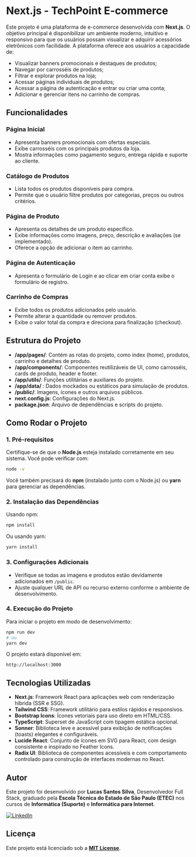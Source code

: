# Next.js - TechPoint E-commerce

Este projeto é uma plataforma de e-commerce desenvolvida com **Next.js**. O objetivo principal é disponibilizar um ambiente moderno, intuitivo e responsivo para que os usuários possam visualizar e adquirir acessórios eletrônicos com facilidade. A plataforma oferece aos usuários a capacidade de:

- Visualizar banners promocionais e destaques de produtos;
- Navegar por carrosséis de produtos;
- Filtrar e explorar produtos na loja;
- Acessar páginas individuais de produtos;
- Acessar a página de autenticação e entrar ou criar uma conta;
- Adicionar e gerenciar itens no carrinho de compras.

## **Funcionalidades**

### **Página Inicial**

- Apresenta banners promocionais com ofertas especiais.
- Exibe carrosséis com os principais produtos da loja.
- Mostra informações como pagamento seguro, entrega rápida e suporte ao cliente.

### **Catálogo de Produtos**

- Lista todos os produtos disponíveis para compra.
- Permite que o usuário filtre produtos por categorias, preços ou outros critérios.

### **Página de Produto**

- Apresenta os detalhes de um produto específico.
- Exibe informações como imagens, preço, descrição e avaliações (se implementado).
- Oferece a opção de adicionar o item ao carrinho.

### **Página de Autenticação**

- Apresenta o formulário de Login e ao clicar em criar conta exibe o formulário de registro.

### **Carrinho de Compras**

- Exibe todos os produtos adicionados pelo usuário.
- Permite alterar a quantidade ou remover produtos.
- Exibe o valor total da compra e direciona para finalização (checkout).

## **Estrutura do Projeto**

- **/app/pages/**: Contém as rotas do projeto, como index (home), produtos, carrinho e detalhes de produto.
- **/app/components/**: Componentes reutilizáveis de UI, como carrosséis, cards de produto, header e footer.
- **/app/utils/**: Funções utilitárias e auxiliares do projeto.
- **/app/data/** : Dados mockados ou estáticos para simulação de produtos.
- **/public/**: Imagens, ícones e outros arquivos públicos.
- **next.config.js**: Configurações do Next.js.
- **package.json**: Arquivo de dependências e scripts do projeto.

## **Como Rodar o Projeto**

### **1. Pré-requisitos**

Certifique-se de que o **Node.js** esteja instalado corretamente em seu sistema. Você pode verificar com:

```bash
node -v
```

Você também precisará do **npm** (instalado junto com o Node.js) ou **yarn** para gerenciar as dependências.

### **2. Instalação das Dependências**

Usando npm:

```bash
npm install
```

Ou usando yarn:

```bash
yarn install
```

### **3. Configurações Adicionais**

- Verifique se todas as imagens e produtos estão devidamente adicionados em `/public`.
- Ajuste qualquer URL de API ou recurso externo conforme o ambiente de desenvolvimento.

### **4. Execução do Projeto**

Para iniciar o projeto em modo de desenvolvimento:

```bash
npm run dev
# ou
yarn dev
```

O projeto estará disponível em:

```
http://localhost:3000
```

## **Tecnologias Utilizadas**

- **Next.js**: Framework React para aplicações web com renderização híbrida (SSR e SSG).
- **Tailwind CSS**: Framework utilitário para estilos rápidos e responsivos.
- **Bootstrap Icons**: Ícones vetoriais para uso direto em HTML/CSS.
- **TypeScript**: Superset de JavaScript com tipagem estática opcional.
- **Sonner**: Biblioteca leve e acessível para exibição de notificações (toasts) elegantes e configuráveis.
- **Lucide React**: Conjunto de ícones em SVG para React, com design consistente e inspirado no Feather Icons.
- **Radix UI**: Biblioteca de componentes acessíveis e com comportamento controlado para construção de interfaces modernas no React.

## **Autor**

Este projeto foi desenvolvido por **Lucas Santos Silva**, Desenvolvedor Full Stack, graduado pela **Escola Técnica do Estado de São Paulo (ETEC)** nos cursos de **Informática (Suporte)** e **Informática para Internet**.

[![LinkedIn](https://img.shields.io/badge/LinkedIn-0077B5?style=for-the-badge&logo=linkedin&logoColor=white)](https://www.linkedin.com/in/bylucasss/)

## **Licença**

Este projeto está licenciado sob a [**MIT License**](./LICENSE).
